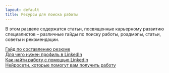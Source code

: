 ```yaml
---
layout: default
title: Ресурсы для поиска работы
---
```


В этом разделе содержатся статьи, посвященные карьерному развитию специалистов – различные гайды по поиску работы, роадмэпы, статьи, советы и рекомендации.

<a href="/extra_material/resume_guide/">Гайд по составлению резюме</a>  
<a href="/extra_material/job_resources/linkedin_1/">Для чего нужен профиль в LinkedIn</a>  
<a href="/extra_material/job_resources/linkedin_2/">Как найти работу с помощью LinkedIn</a>  
<a href="/extra_material/job_resources/neuro_work/">Нейросети, которые помогут вам получить работу</a>  
